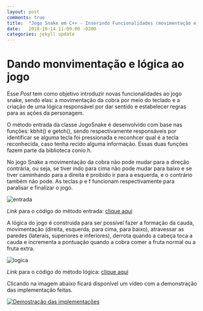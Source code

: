 ```yaml
---
layout: post
comments: true
title:  "Jogo Snake em C++ - Inserindo Funcionalidades (movimentação e lógica)"
date:   2018-10-14 11:09:00 -0200
categories: jekyll update
---
```


[jekyll-docs]: https://jekyllrb.com/docs/home
[jekyll-gh]:   https://github.com/jekyll/jekyll
[jekyll-talk]: https://talk.jekyllrb.com/

 

# Dando monvimentação e lógica ao jogo

Esse *Post* tem como objetivo introduzir novas funcionalidades ao jogo snake, sendo elas: a movimentação da cobra por meio do teclado e a criação de uma lógica responsável por dar sentido e estabelecer regras para as ações da personagem. 

O método entrada da classe JogoSnake é desenvolvido com base nas funções: kbhit() e getch(), sendo respectivamente responsáveis por identificar se alguma tecla foi pressionada e reconhcer qual é a tecla reconhecida, caso tenha recido alguma informação. Essas duas funções fazem parte da biblioteca conio.h.

No jogo Snake a movimentação da cobra não pode mudar para a direção contrária, ou seja, se tiver indo para cima não pode mudar para baixo e se tiver caminhando para a direita é proibido ir para a esquerda, e o contrário também não pode. As teclas p e f funcionam respectivamente para paralisar e finalizar o jogo.

![entrada](https://beta-static.photobucket.com/images/q430/pedro048/0/7308071a-8511-40ad-901c-7c439e2f70f2-original.png?width=1920&height=1080&fit=bounds)

*Link* para o código do método entrada: [clique aqui](https://github.com/pedro048/Projetos-em-C-/blob/master/Jogo%20Snake%20em%20C%2B%2B/entrada.h)


A lógica do jogo é construida para ser possível fazer a formação da cauda, movimentação (direita, esquerda, para cima, para baixo), atravessar as paredes (laterais, superiores e inferiores), derrota quando a cabeça toca a cauda e incrementa a pontuação quando a cobra comer a fruta normal ou a fruta extra.

![logica](https://beta-static.photobucket.com/images/q430/pedro048/0/143b5651-fdf7-4e9b-9005-46fd777f09ab-original.png?width=1920&height=1080&fit=bounds)

*Link* para o código do método lógica: [clique aqui](https://github.com/pedro048/Projetos-em-C-/blob/master/Jogo%20Snake%20em%20C%2B%2B/logica.h)


Clicando na imagem abaixo ficará disponível um vídeo com a demonstração das implementação feitas.

[![Demostração das implementações](http://i350.photobucket.com/albums/q430/pedro048/IMG_20181014_151323_127_zpsrlpuexfi.jpg)](https://www.youtube.com/watch?v=QZ23wBr076o)



 









  



 

 
 

  

